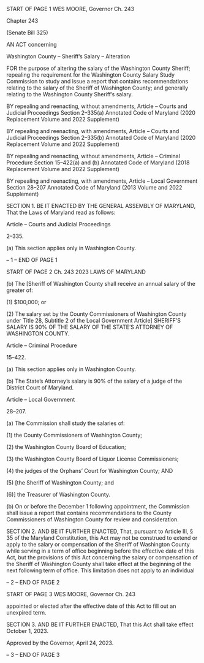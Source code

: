 START OF PAGE 1
WES MOORE, Governor Ch. 243

Chapter 243

(Senate Bill 325)

AN ACT concerning

Washington County – Sheriff’s Salary – Alteration

FOR the purpose of altering the salary of the Washington County Sheriff; repealing the
requirement for the Washington County Salary Study Commission to study and
issue a report that contains recommendations relating to the salary of the Sheriff of
Washington County; and generally relating to the Washington County Sheriff’s
salary.

BY repealing and reenacting, without amendments,
Article – Courts and Judicial Proceedings
Section 2–335(a)
Annotated Code of Maryland
(2020 Replacement Volume and 2022 Supplement)

BY repealing and reenacting, with amendments,
Article – Courts and Judicial Proceedings
Section 2–335(b)
Annotated Code of Maryland
(2020 Replacement Volume and 2022 Supplement)

BY repealing and reenacting, without amendments,
Article – Criminal Procedure
Section 15–422(a) and (b)
Annotated Code of Maryland
(2018 Replacement Volume and 2022 Supplement)

BY repealing and reenacting, with amendments,
Article – Local Government
Section 28–207
Annotated Code of Maryland
(2013 Volume and 2022 Supplement)

SECTION 1. BE IT ENACTED BY THE GENERAL ASSEMBLY OF MARYLAND,
That the Laws of Maryland read as follows:

Article – Courts and Judicial Proceedings

2–335.

(a) This section applies only in Washington County.

– 1 –
END OF PAGE 1

START OF PAGE 2
Ch. 243 2023 LAWS OF MARYLAND

(b) The [Sheriff of Washington County shall receive an annual salary of the
greater of:

(1) $100,000; or

(2) The salary set by the County Commissioners of Washington County
under Title 28, Subtitle 2 of the Local Government Article] SHERIFF’S SALARY IS 90% OF
THE SALARY OF THE STATE’S ATTORNEY OF WASHINGTON COUNTY.

Article – Criminal Procedure

15–422.

(a) This section applies only in Washington County.

(b) The State’s Attorney’s salary is 90% of the salary of a judge of the District
Court of Maryland.

Article – Local Government

28–207.

(a) The Commission shall study the salaries of:

(1) the County Commissioners of Washington County;

(2) the Washington County Board of Education;

(3) the Washington County Board of Liquor License Commissioners;

(4) the judges of the Orphans’ Court for Washington County; AND

(5) [the Sheriff of Washington County; and

(6)] the Treasurer of Washington County.

(b) On or before the December 1 following appointment, the Commission shall
issue a report that contains recommendations to the County Commissioners of Washington
County for review and consideration.

SECTION 2. AND BE IT FURTHER ENACTED, That, pursuant to Article III, § 35
of the Maryland Constitution, this Act may not be construed to extend or apply to the salary
or compensation of the Sheriff of Washington County while serving in a term of office
beginning before the effective date of this Act, but the provisions of this Act concerning the
salary or compensation of the Sheriff of Washington County shall take effect at the
beginning of the next following term of office. This limitation does not apply to an individual

– 2 –
END OF PAGE 2

START OF PAGE 3
WES MOORE, Governor Ch. 243

appointed or elected after the effective date of this Act to fill out an unexpired term.

SECTION 3. AND BE IT FURTHER ENACTED, That this Act shall take effect
October 1, 2023.

Approved by the Governor, April 24, 2023.

– 3 –
END OF PAGE 3